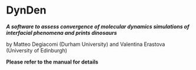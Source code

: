 # DynDen

**_A software to assess convergence of molecular dynamics simulations of interfacial phenomena and prints dinosaurs_**

by Matteo Degiacomi (Durham University) and Valentina Erastova (University of Edinburgh)

**Please refer to the manual for details**
